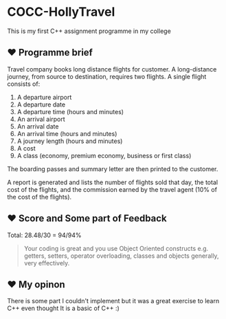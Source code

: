 # COCC-HollyTravel

This is my first C++ assignment programme in my college

## ❤ Programme brief

Travel company books long distance flights for customer. A long-distance journey, from source to
destination, requires two flights. A single flight consists of:

1. A departure airport
2. A departure date
3. A departure time (hours and minutes)
4. An arrival airport
5. An arrival date
6. An arrival time (hours and minutes)
7. A journey length (hours and minutes)
8. A cost
9. A class (economy, premium economy, business or first class)

The boarding passes and summary letter are then printed to the customer.

A report is generated and lists the number of flights sold that day, the total cost
of the flights, and the commission earned by the travel agent (10% of the cost of the flights).

## ❤ Score and Some part of Feedback

Total: 28.48/30 = 94/94%

> Your coding is great and you use Object Oriented constructs e.g. getters, setters, operator overloading, classes and objects generally, very effectively.

## ❤ My opinon

There is some part I couldn't implement but it was a great exercise to learn C++ even thought It is a basic of C++ :)
